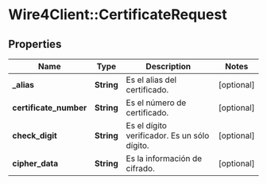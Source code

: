 # Wire4Client::CertificateRequest

## Properties
Name | Type | Description | Notes
------------ | ------------- | ------------- | -------------
**_alias** | **String** | Es el alias del certificado. | [optional] 
**certificate_number** | **String** | Es el número de certificado. | [optional] 
**check_digit** | **String** | Es el dígito verificador. Es un sólo dígito. | [optional] 
**cipher_data** | **String** | Es la información de cifrado. | [optional] 


